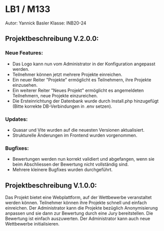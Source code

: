 # LB1 / M133

Autor: Yannick Basler
Klasse: INB20-24

## Projektbeschreibung V.2.0.0:

### Neue Features:

- Das Logo kann nun vom Administrator in der Konfiguration angepasst werden.
- Teilnehmer können jetzt mehrere Projekte einreichen.
- Ein neuer Reiter "Projekte" ermöglicht es Teilnehmern, ihre Projekte einzusehen.
- Ein weiterer Reiter "Neues Projekt" ermöglicht es angemeldeten Teilnehmern, neue Projekte einzureichen.
- Die Ersteinrichtung der Datenbank wurde durch Install.php hinzugefügt (Bitte korrekte DB-Verbindungen in .env setzen).

### Updates:

- Quasar und Vite wurden auf die neuesten Versionen aktualisiert.
- Strukturelle Änderungen im Frontend wurden vorgenommen.

### Bugfixes:

- Bewertungen werden nun korrekt validiert und abgefangen, wenn sie beim Abschliessen der Bewertung nicht vollständig sind.
- Mehrere kleinere Bugfixes wurden durchgeführt.

## Projektbeschreibung V.1.0.0:

Das Projekt bietet eine Webplattform, auf der Wettbewerbe veranstaltet werden können. Teilnehmer können ihre Projekte schnell und einfach einreichen. Der Administrator kann die Projekte bezüglich Anonymisierung anpassen und sie dann zur Bewertung durch eine Jury bereitstellen. Die Bewertung ist einfach auszuwerten. Der Administrator kann auch neue Wettbewerbe initialisieren.
